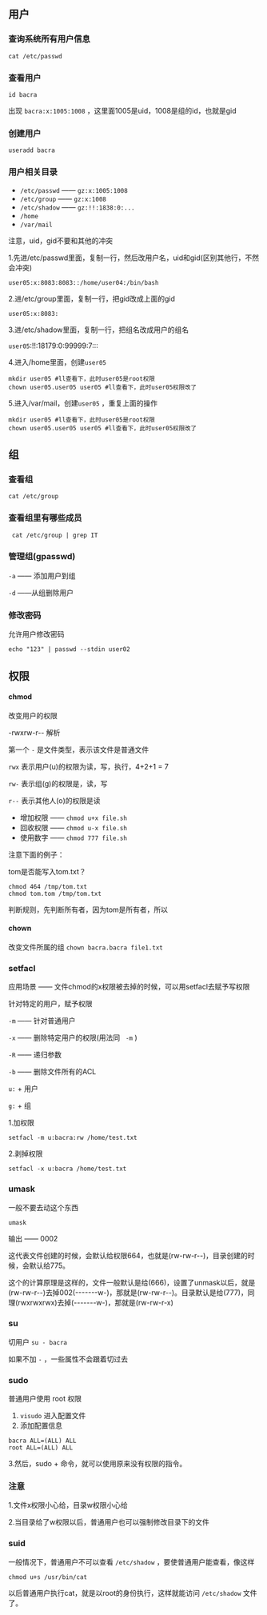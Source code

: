 ## 用户

### 查询系统所有用户信息

```shell
cat /etc/passwd
```

### 查看用户

```shell
id bacra
```

出现 `bacra:x:1005:1008` ，这里面1005是uid，1008是组的id，也就是gid

### 创建用户

```shell
useradd bacra
```

### 用户相关目录

- `/etc/passwd` —— `gz:x:1005:1008`
- `/etc/group` —— `gz:x:1008`
- `/etc/shadow` —— `gz:!!:1838:0:...`
- `/home` 
- `/var/mail`

注意，uid，gid不要和其他的冲突

1.先进/etc/passwd里面，复制一行，然后改用户名，uid和gid(区别其他行，不然会冲突)

`user05:x:8083:8083::/home/user04:/bin/bash`

2.进/etc/group里面，复制一行，把gid改成上面的gid

`user05:x:8083:`

3.进/etc/shadow里面，复制一行，把组名改成用户的组名

`user05`:!!:18179:0:99999:7:::

4.进入/home里面，创建`user05`

```shell
mkdir user05 #ll查看下，此时user05是root权限
chown user05.user05 user05 #ll查看下，此时user05权限改了
```

5.进入/var/mail，创建`user05` ，重复上面的操作

```shell
mkdir user05 #ll查看下，此时user05是root权限
chown user05.user05 user05 #ll查看下，此时user05权限改了
```

## 组

### 查看组

```shell
cat /etc/group
```

### 查看组里有哪些成员

```shell
 cat /etc/group | grep IT
```

### 管理组(gpasswd)

`-a` —— 添加用户到组

`-d` ——从组删除用户

### 修改密码

允许用户修改密码

```
echo "123" | passwd --stdin user02
```

## 权限

#### chmod

改变用户的权限

-rwxrw-r-- 解析

第一个 `-` 是文件类型，表示该文件是普通文件

`rwx` 表示用户(u)的权限为读，写，执行，4+2+1 = 7

`rw-` 表示组(g)的权限是，读，写

`r--` 表示其他人(o)的权限是读

- 增加权限 —— `chmod u+x file.sh`
- 回收权限 —— `chmod u-x file.sh`
- 使用数字 —— `chmod 777 file.sh`

注意下面的例子：

tom是否能写入tom.txt？

```shell
chmod 464 /tmp/tom.txt
chmod tom.tom /tmp/tom.txt
```

判断规则，先判断所有者，因为tom是所有者，所以

#### chown

改变文件所属的组 `chown bacra.bacra file1.txt`

### setfacl

应用场景 —— 文件chmod的x权限被去掉的时候，可以用setfacl去赋予写权限

针对特定的用户，赋予权限

`-m` —— 针对普通用户

`-x` —— 删除特定用户的权限(用法同 ` -m` )

`-R` —— 递归参数

`-b` —— 删除文件所有的ACL

`u:` + 用户

`g:` + 组

1.加权限

```shell
setfacl -m u:bacra:rw /home/test.txt
```

2.剥掉权限

```shell
setfacl -x u:bacra /home/test.txt
```

### umask

一般不要去动这个东西

```
umask 
```

输出 —— 0002

这代表文件创建的时候，会默认给权限664，也就是(rw-rw-r--)，目录创建的时候，会默认给775。

这个的计算原理是这样的，文件一般默认是给(666)，设置了unmask以后，就是(rw-rw-r--)去掉002(-------w-)，那就是(rw-rw-r--)。目录默认是给(777)，同理(rwxrwxrwx)去掉(-------w-)，那就是(rw-rw-r-x)

### su

切用户 `su - bacra`

如果不加 `-` ，一些属性不会跟着切过去

### sudo

普通用户使用 root 权限

1. `visudo` 进入配置文件
2. 添加配置信息

```shell
bacra ALL=(ALL) ALL
root ALL=(ALL) ALL
```

 3.然后，sudo + 命令，就可以使用原来没有权限的指令。

### 注意

1.文件x权限小心给，目录w权限小心给

2.当目录给了w权限以后，普通用户也可以强制修改目录下的文件

### suid

一般情况下，普通用户不可以查看 `/etc/shadow` ，要使普通用户能查看，像这样

```
chmod u+s /usr/bin/cat
```

以后普通用户执行cat，就是以root的身份执行，这样就能访问 `/etc/shadow` 文件了。



